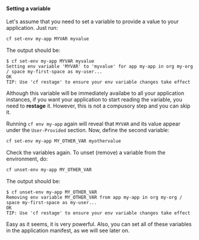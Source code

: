 #### Setting a variable

Let's assume that you need to set a variable to provide a value to your application. Just run:

```sh
cf set-env my-app MYVAR myvalue
```

The output should be:

```
$ cf set-env my-app MYVAR myvalue
Setting env variable 'MYVAR' to 'myvalue' for app my-app in org my-org / space my-first-space as my-user...
OK
TIP: Use 'cf restage' to ensure your env variable changes take effect
```

Although this variable will be immediately availabe to all your application instances, if you want your application to start reading the variable, you need to **restage** it. However, this is not a compusory step and you can skip it.

Running `cf env my-app` again will reveal that `MYVAR` and its value appear under the `User-Provided` section.
Now, define the second variable:

```sh
cf set-env my-app MY_OTHER_VAR myothervalue
```

Check the variables again. To unset (remove) a variable from the environment, do:

```sh
cf unset-env my-app MY_OTHER_VAR
```

The output should be:

```
$ cf unset-env my-app MY_OTHER_VAR
Removing env variable MY_OTHER_VAR from app my-app in org my-org / space my-first-space as my-user...
OK
TIP: Use 'cf restage' to ensure your env variable changes take effect
```

Easy as it seems, it is very powerful.
Also, you can set all of these variables in the application manifest, as we will see later on.
